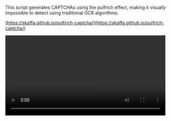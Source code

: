 This script generates CAPTCHAs using the pulfrich effect, making it visually impossible to detect using traditional OCR algorithms.

[https://skaffa.github.io/pulfrich-captcha/](https://skaffa.github.io/pulfrich-captcha/)


<video width="500" controls>
  <source src="captchas/2QDE1M.webm" type="video/webm">
  Your browser does not support the video tag.
</video>
